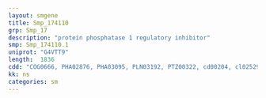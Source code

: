 ```yaml
---
layout: smgene
title: Smp_174110
grp: Smp_17
description: "protein phosphatase 1 regulatory inhibitor"
smp: Smp_174110.1
uniprot: "G4VTT9"
length:  1836
cdd: "COG0666, PHA02876, PHA03095, PLN03192, PTZ00322, cd00204, cl02529, pfam00023, pfam12796, pfam13637, smart00248"
kk: ns
categories: sm
---
```

